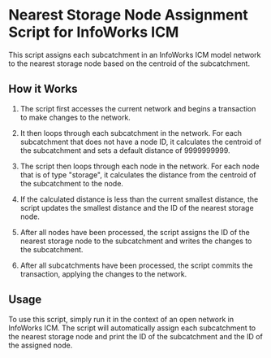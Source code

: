 # Nearest Storage Node Assignment Script for InfoWorks ICM

This script assigns each subcatchment in an InfoWorks ICM model network to the nearest storage node based on the centroid of the subcatchment.

## How it Works

1. The script first accesses the current network and begins a transaction to make changes to the network.

2. It then loops through each subcatchment in the network. For each subcatchment that does not have a node ID, it calculates the centroid of the subcatchment and sets a default distance of 9999999999.

3. The script then loops through each node in the network. For each node that is of type "storage", it calculates the distance from the centroid of the subcatchment to the node.

4. If the calculated distance is less than the current smallest distance, the script updates the smallest distance and the ID of the nearest storage node.

5. After all nodes have been processed, the script assigns the ID of the nearest storage node to the subcatchment and writes the changes to the subcatchment.

6. After all subcatchments have been processed, the script commits the transaction, applying the changes to the network.

## Usage

To use this script, simply run it in the context of an open network in InfoWorks ICM. The script will automatically assign each subcatchment to the nearest storage node and print the ID of the subcatchment and the ID of the assigned node.